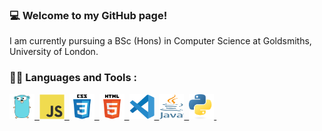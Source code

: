### 💻 Welcome to my GitHub page!

I am currently pursuing a BSc (Hons) in Computer Science at Goldsmiths, University of London.

### 👩‍💻 Languages and Tools :
<div>
<a href="https://go.dev/">
<img src="Images/go.svg" title="Golang"  alt="Golang" width="40" height="40"/>&nbsp;
</a>
<a href="https://www.javascript.com/">
<img src="Images/js.svg" title="JavaScript"  alt="JavaScript" width="40" height="40"/>&nbsp;
</a>
<a href="https://www.w3schools.com/css/default.asp">
<img src="Images/css.svg" title="CSS"  alt="CSS" width="40" height="40"/>&nbsp;
</a>
<a href="https://www.w3schools.com/html/">
<img src="Images/html.svg" title="Html5"  alt="Html5" width="40" height="40"/>&nbsp;
</a>
<a href="https://code.visualstudio.com/">
<img src="Images/vscode.svg" title="Vscode"  alt="Vscode" width="40" height="40"/>&nbsp;
</a>
  <a href="https://www.java.com/en/">
<img src="Images/java.png" title="Java"  alt="Java" width="40" height="40"/>&nbsp;
</a>
    <a href="https://www.python.org/">
<img src="Images/python.png" title="Python"  alt="Python" width="40" height="40"/>&nbsp;
</a>
</div>

<!--

https://github.com/devicons/devicon/tree/master/icons

Here are some ideas to get you started:

- 🔭 I’m currently working on ...
- 🌱 I’m currently learning ...
- 👯 I’m looking to collaborate on ...
- 🤔 I’m looking for help with ...
- 💬 Ask me about ...
- 📫 How to reach me: ...
- 😄 Pronouns: ...
- ⚡ Fun fact: ...
-->
